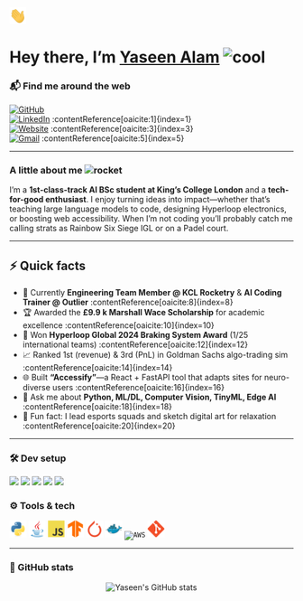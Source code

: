 <!-- intro wave GIF -->
<img src="https://raw.githubusercontent.com/ABSphreak/ABSphreak/master/gifs/Hi.gif" width="30" alt="wave hand" />
<h1>
  Hey there, I’m <a href="https://github.com/YaseenAlam">Yaseen Alam</a>
  <img src="https://emojis.slackmojis.com/emojis/images/1531849430/4246/blob-sunglasses.gif" height="30" alt="cool" />
</h1>

### 📬 Find me around the web
[![GitHub](https://img.shields.io/badge/GitHub-000?style=flat-square&logo=github)](https://github.com/YaseenAlam)  
[![LinkedIn](https://img.shields.io/badge/LinkedIn-0077B5?style=flat-square&logo=linkedin&logoColor=white)](https://www.linkedin.com/in/yaseen-alam) :contentReference[oaicite:1]{index=1}  
[![Website](https://img.shields.io/badge/Website-0A192F?style=flat-square&logo=google-chrome&logoColor=white)](https://yaseenalam.me/) :contentReference[oaicite:3]{index=3}  
[![Gmail](https://img.shields.io/badge/Gmail-D14836?style=flat-square&logo=gmail&logoColor=white)](mailto:yaseenalam78@gmail.com) :contentReference[oaicite:5]{index=5}  

---

### A little about me <img src="https://media.giphy.com/media/VgCDAzcKvsR6OM0uWg/giphy.gif" width="50" alt="rocket" />
I’m a **1st-class-track AI BSc student at King’s College London** and a **tech-for-good enthusiast**. I enjoy turning ideas into impact—whether that’s teaching large language models to code, designing Hyperloop electronics, or boosting web accessibility. When I’m not coding you’ll probably catch me calling strats as Rainbow Six Siege IGL or on a Padel court. 

---

## ⚡ Quick facts
- 🔭 Currently **Engineering Team Member @ KCL Rocketry** & **AI Coding Trainer @ Outlier** :contentReference[oaicite:8]{index=8}  
- 🏆 Awarded the **£9.9 k Marshall Wace Scholarship** for academic excellence :contentReference[oaicite:10]{index=10}  
- 🚄 Won **Hyperloop Global 2024 Braking System Award** (1/25 international teams) :contentReference[oaicite:12]{index=12}  
- 📈 Ranked 1st (revenue) & 3rd (PnL) in Goldman Sachs algo-trading sim :contentReference[oaicite:14]{index=14}  
- 🌐 Built **“Accessify”**—a React + FastAPI tool that adapts sites for neuro-diverse users :contentReference[oaicite:16]{index=16}  
- 💬 Ask me about **Python, ML/DL, Computer Vision, TinyML, Edge AI** :contentReference[oaicite:18]{index=18}  
- 🎉 Fun fact: I lead esports squads and sketch digital art for relaxation :contentReference[oaicite:20]{index=20}  

---

### 🛠 Dev setup
<img src="https://img.shields.io/badge/Lenovo%20Legion-555555?style=flat-square&logo=lenovo&logoColor=E2231A" /> 
<img src="https://img.shields.io/badge/WSL-555555?style=flat-square&logo=ubuntu&logoColor=E95420" /> 
<img src="https://img.shields.io/badge/VS&nbsp;Code-555555?style=flat-square&logo=visual-studio-code&logoColor=007ACC" /> 
<img src="https://img.shields.io/badge/Chrome-555555?style=flat-square&logo=google-chrome" /> 
<img src="https://img.shields.io/badge/Jupyter-555555?style=flat-square&logo=jupyter&logoColor=F37626" />  

### ⚙️ Tools & tech
<code><img height="30" src="https://raw.githubusercontent.com/devicons/devicon/master/icons/python/python-original.svg" alt="Python"/></code>
<code><img height="30" src="https://raw.githubusercontent.com/devicons/devicon/master/icons/java/java-original.svg" alt="Java"/></code>
<code><img height="30" src="https://raw.githubusercontent.com/devicons/devicon/master/icons/javascript/javascript-original.svg" alt="JavaScript"/></code>
<code><img height="30" src="https://raw.githubusercontent.com/devicons/devicon/master/icons/tensorflow/tensorflow-original.svg" alt="TensorFlow"/></code>
<code><img height="30" src="https://raw.githubusercontent.com/devicons/devicon/master/icons/pytorch/pytorch-original.svg" alt="PyTorch"/></code>
<code><img height="30" src="https://raw.githubusercontent.com/devicons/devicon/master/icons/docker/docker-original.svg" alt="Docker"/></code>
<code><img height="30" src="https://raw.githubusercontent.com/devicons/devicon/master/icons/aws/aws-original.svg" alt="AWS"/></code>
<code><img height="30" src="https://raw.githubusercontent.com/devicons/devicon/master/icons/git/git-original.svg" alt="Git"/></code>

---

### 🚀 GitHub stats
<p align="center">
  <img width="450" src="https://github-readme-stats.vercel.app/api?username=YaseenAlam&show_icons=true&theme=react&line_height=21" alt="Yaseen's GitHub stats" />
</p>
